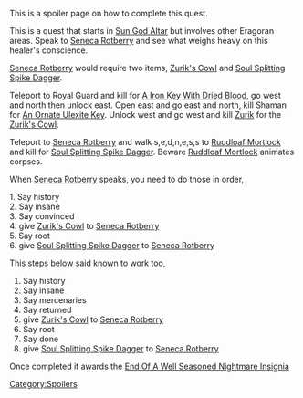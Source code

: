 This is a spoiler page on how to complete this quest.

  
  
  
  
This is a quest that starts in [Sun God
Altar](:Category:Sun_God_Altar "wikilink") but involves other Eragoran
areas. Speak to [Seneca Rotberry](Seneca_Rotberry "wikilink") and see
what weighs heavy on this healer's conscience.

[Seneca Rotberry](Seneca_Rotberry "wikilink") would require two items,
[Zurik's Cowl](Zurik's_Cowl "wikilink") and [Soul Splitting Spike
Dagger](Soul_Splitting_Spike_Dagger "wikilink").

Teleport to Royal Guard and kill for [A Iron Key With Dried
Blood](A_Iron_Key_With_Dried_Blood "wikilink"), go west and north then
unlock east. Open east and go east and north, kill Shaman for [An Ornate
Ulexite Key](An_Ornate_Ulexite_Key "wikilink"). Unlock west and go west
and kill [Zurik](Zurik "wikilink") for the [Zurik's
Cowl](Zurik's_Cowl "wikilink").

Teleport to [Seneca Rotberry](Seneca_Rotberry "wikilink") and walk
s,e,d,n,e,s,s to [Ruddloaf Mortlock](Ruddloaf_Mortlock "wikilink") and
kill for [Soul Splitting Spike
Dagger](Soul_Splitting_Spike_Dagger "wikilink"). Beware [Ruddloaf
Mortlock](Ruddloaf_Mortlock "wikilink") animates corpses.

When [Seneca Rotberry](Seneca_Rotberry "wikilink") speaks, you need to
do those in order,

1\. Say history  
2. Say insane  
3. Say convinced  
4. give [Zurik's Cowl](Zurik's_Cowl "wikilink") to [Seneca
Rotberry](Seneca_Rotberry "wikilink")  
5. Say root  
6. give [Soul Splitting Spike
Dagger](Soul_Splitting_Spike_Dagger "wikilink") to [Seneca
Rotberry](Seneca_Rotberry "wikilink")  
  
This steps below said known to work too,  
1. Say history  
2. Say insane  
3. Say mercenaries  
4. Say returned  
5. give [Zurik's Cowl](Zurik's_Cowl "wikilink") to [Seneca
Rotberry](Seneca_Rotberry "wikilink")  
6. Say root  
7. Say done  
8. give [Soul Splitting Spike
Dagger](Soul_Splitting_Spike_Dagger "wikilink") to [Seneca
Rotberry](Seneca_Rotberry "wikilink")

Once completed it awards the [End Of A Well Seasoned Nightmare
Insignia](End_Of_A_Well_Seasoned_Nightmare_Insignia "wikilink")

[Category:Spoilers](Category:Spoilers "wikilink")
